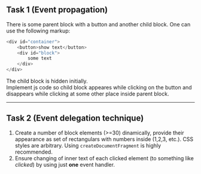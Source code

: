 ## Task 1 (Event propagation)
There is some parent block with a button and another child block.  One can use the following markup:
```javascript       
<div id="container">
	<button>show text</button>
	<div id="block">
		some text
	</div>
</div>
```
The child block is hidden initially.  
Implement js code so child block appeares while clicking on the button and disappears while clicking at some other place inside parent block.

***

## Task 2 (Event delegation technique)
1. Create a number of block elements (>=30) dinamically, provide their appearance as set of rectangulars with numbers inside (1,2,3, etc.). CSS styles are arbitrary. Using `createDocumentFragment` is highly recommended. 
2. Ensure changing of inner text of each clicked element (to something like *clicked*) by using just **one** event handler.  
 
